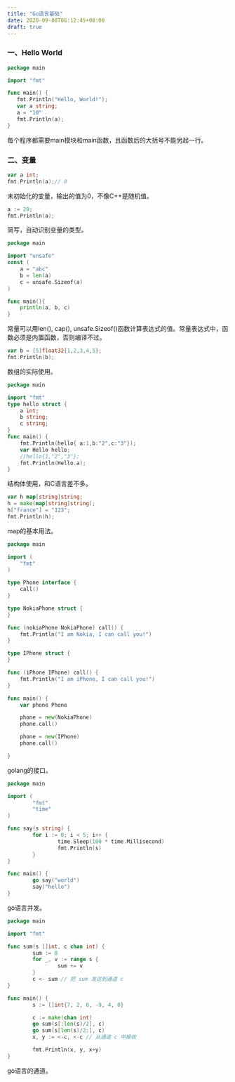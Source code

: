 ```yaml
---
title: "Go语言基础"
date: 2020-09-08T06:12:45+08:00
draft: true
---
```


### 一、Hello World

```go
package main

import "fmt"

func main() {
   fmt.Println("Hello, World!");
   var a string;
   a = "10"
   fmt.Println(a);
}
```

每个程序都需要main模块和main函数，且函数后的大括号不能另起一行。

### 二、变量

```go
var a int;
fmt.Println(a);// 0 
```
未初始化的变量，输出的值为0，不像C++是随机值。

```go
a := 20;
fmt.Println(a);
```

简写，自动识别变量的类型。

```go
package main

import "unsafe"
const (
    a = "abc"
    b = len(a)
    c = unsafe.Sizeof(a)
)

func main(){
    println(a, b, c)
}
```

常量可以用len(), cap(), unsafe.Sizeof()函数计算表达式的值。常量表达式中，函数必须是内置函数，否则编译不过。

```go
var b = [5]float32{1,2,3,4,5};
fmt.Println(b);
```

数组的实际使用。


```go
package main

import "fmt"
type hello struct {
	a int;
	b string;
	c string;
}
func main() {
	fmt.Println(hello{ a:1,b:"2",c:"3"});
	var Hello hello;
	//hello{1,"2","3"};
	fmt.Println(Hello.a);
}

```
结构体使用，和C语言差不多。



```go
var h map[string]string;
h = make(map[string]string);
h["france"] = "123";
fmt.Println(h);
```

map的基本用法。


```go
package main

import (
    "fmt"
)

type Phone interface {
    call()
}

type NokiaPhone struct {
}

func (nokiaPhone NokiaPhone) call() {
    fmt.Println("I am Nokia, I can call you!")
}

type IPhone struct {
}

func (iPhone IPhone) call() {
    fmt.Println("I am iPhone, I can call you!")
}

func main() {
    var phone Phone

    phone = new(NokiaPhone)
    phone.call()

    phone = new(IPhone)
    phone.call()

}
```


golang的接口。


```go
package main

import (
        "fmt"
        "time"
)

func say(s string) {
        for i := 0; i < 5; i++ {
                time.Sleep(100 * time.Millisecond)
                fmt.Println(s)
        }
}

func main() {
        go say("world")
        say("hello")
}
```

go语言并发。


```go
package main

import "fmt"

func sum(s []int, c chan int) {
        sum := 0
        for _, v := range s {
                sum += v
        }
        c <- sum // 把 sum 发送到通道 c
}

func main() {
        s := []int{7, 2, 8, -9, 4, 0}

        c := make(chan int)
        go sum(s[:len(s)/2], c)
        go sum(s[len(s)/2:], c)
        x, y := <-c, <-c // 从通道 c 中接收

        fmt.Println(x, y, x+y)
}
```

go语言的通道。


